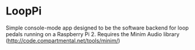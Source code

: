 # LoopPi

Simple console-mode app designed to be the software backend for loop pedals running on a Raspberry Pi 2. Requires the Minim Audio library (http://code.compartmental.net/tools/minim/)
